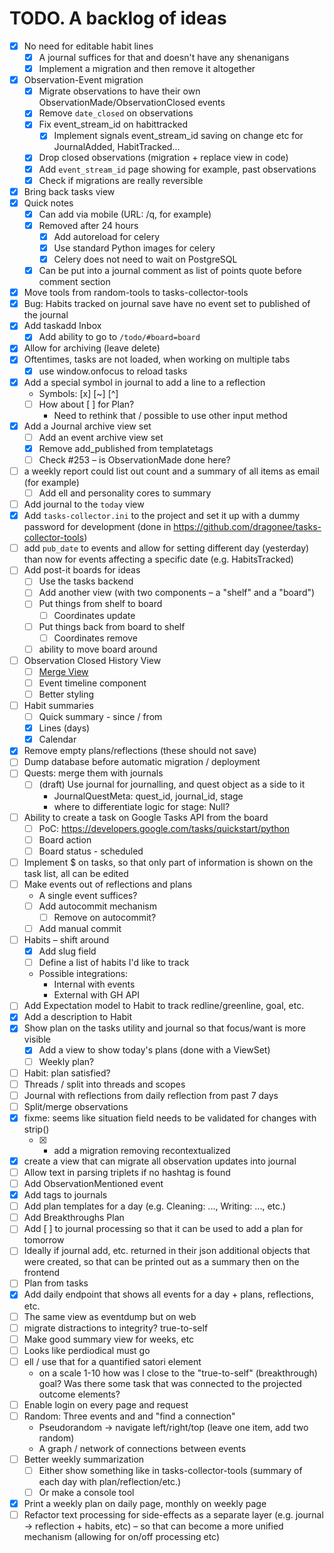 # TODO. A backlog of ideas

- [x] No need for editable habit lines
  - [x] A journal suffices for that and doesn't have any shenanigans
  - [x] Implement a migration and then remove it altogether
- [x] Observation-Event migration
  - [x] Migrate observations to have their own ObservationMade/ObservationClosed events
  - [x] Remove `date_closed` on observations
  - [x] Fix event_stream_id on habittracked
    - [x] Implement signals event_stream_id saving on change etc for JournalAdded, HabitTracked...
  - [x] Drop closed observations (migration + replace view in code)
  - [x] Add `event_stream_id` page showing for example, past observations
  - [x] Check if migrations are really reversible
- [x] Bring back tasks view
- [x] Quick notes
  - [x] Can add via mobile (URL: /q, for example)
  - [x] Removed after 24 hours
    - [x] Add autoreload for celery
    - [x] Use standard Python images for celery
    - [x] Celery does not need to wait on PostgreSQL
  - [x] Can be put into a journal comment as list of points quote before comment section
- [x] Move tools from random-tools to tasks-collector-tools
- [x] Bug: Habits tracked on journal save have no event set to published of the journal
- [x] Add taskadd Inbox
  - [x] Add ability to go to `/todo/#board=board`
- [x] Allow for archiving (leave delete)
- [x] Oftentimes, tasks are not loaded, when working on multiple tabs
  - [x] use window.onfocus to reload tasks
- [x] Add a special symbol in journal to add a line to a reflection
  - Symbols: [x] [~] [^]
  - [ ] How about [ ] for Plan?
    - Need to rethink that / possible to use other input method
- [x] Add a Journal archive view set
  - [ ] Add an event archive view set
  - [x] Remove add_published from templatetags
  - [ ] Check #253 – is ObservationMade done here?
- [ ] a weekly report could list out count and a summary of all items as email (for example)
  - [ ] Add ell and personality cores to summary
- [ ] Add journal to the `today` view
- [x] Add `tasks-collector.ini` to the project and set it up with a dummy password for development (done in https://github.com/dragonee/tasks-collector-tools)
- [ ] add `pub_date` to events and allow for setting different day (yesterday) than now for events affecting a specific date (e.g. HabitsTracked)
- [ ] Add post-it boards for ideas
  - [ ] Use the tasks backend
  - [ ] Add another view (with two components – a "shelf" and a "board")
  - [ ] Put things from shelf to board
    - [ ] Coordinates update
  - [ ] Put things back from board to shelf
    - [ ] Coordinates remove
  - [ ] ability to move board around
- [ ] Observation Closed History View
  - [ ] [Merge View](https://codemirror.net/try/?example=Merge%20View)
  - [ ] Event timeline component
  - [ ] Better styling
- [ ] Habit summaries
  - [ ] Quick summary - since / from
  - [x] Lines (days)
  - [x] Calendar
- [x] Remove empty plans/reflections (these should not save)
- [ ] Dump database before automatic migration / deployment
- [ ] Quests: merge them with journals
  - [ ] (draft) Use journal for journalling, and quest object as a side to it
    - JournalQuestMeta: quest_id, journal_id, stage
    - where to differentiate logic for stage: Null?
- [ ] Ability to create a task on Google Tasks API from the board
  - [ ] PoC: https://developers.google.com/tasks/quickstart/python
  - [ ] Board action
  - [ ] Board status - scheduled
- [ ] Implement $ on tasks, so that only part of information is shown on the task list, all can be edited
- [ ] Make events out of reflections and plans
  - A single event suffices?
  - [ ] Add autocommit mechanism
    - [ ] Remove on autocommit?
  - [ ] Add manual commit
- [ ] Habits – shift around
  - [x] Add slug field
  - [ ] Define a list of habits I'd like to track
  - Possible integrations:
    - Internal with events
    - External with GH API
- [ ] Add Expectation model to Habit to track redline/greenline, goal, etc.
- [x] Add a description to Habit
- [x] Show plan on the tasks utility and journal so that focus/want is more visible
  - [x] Add a view to show today's plans (done with a ViewSet)
  - [ ] Weekly plan?
- [ ] Habit: plan satisfied?
- [ ] Threads / split into threads and scopes
- [ ] Journal with reflections from daily reflection from past 7 days
- [ ] Split/merge observations
- [x] fixme: seems like situation field needs to be validated for changes with strip()
  - [x] + add a migration removing recontextualized
- [x] create a view that can migrate all observation updates into journal
- [ ] Allow text in parsing triplets if no hashtag is found
- [ ] Add ObservationMentioned event
- [x] Add tags to journals
- [ ] Add plan templates for a day (e.g. Cleaning: ..., Writing: ..., etc.)
- [ ] Add Breakthroughs Plan
- [ ] Add [ ] to journal processing so that it can be used to add a plan for tomorrow
- [ ] Ideally if journal add, etc. returned in their json additional objects that were created, so that can be printed out as a summary then on the frontend
- [ ] Plan from tasks
- [x] Add daily endpoint that shows all events for a day + plans, reflections, etc.
- [ ] The same view as eventdump but on web
- [ ] migrate distractions to integrity? true-to-self
- [ ] Make good summary view for weeks, etc
- [ ] Looks like perdiodical must go
- [ ] ell / use that for a quantified satori element
  - on a scale 1-10 how was I close to the "true-to-self" (breakthrough) goal? Was there some task that was connected to the projected outcome elements?
- [ ] Enable login on every page and request
- [ ] Random: Three events and and "find a connection"
  - Pseudorandom -> navigate left/right/top (leave one item, add two random)
  - A graph / network of connections between events
- [ ] Better weekly summarization
  - [ ] Either show something like in tasks-collector-tools (summary of each day with plan/reflection/etc.)
  - [ ] Or make a console tool
- [x] Print a weekly plan on daily page, monthly on weekly page
- [ ] Refactor text processing for side-effects as a separate layer (e.g. journal -> reflection + habits, etc) – so that can become a more unified mechanism (allowing for on/off processing etc)